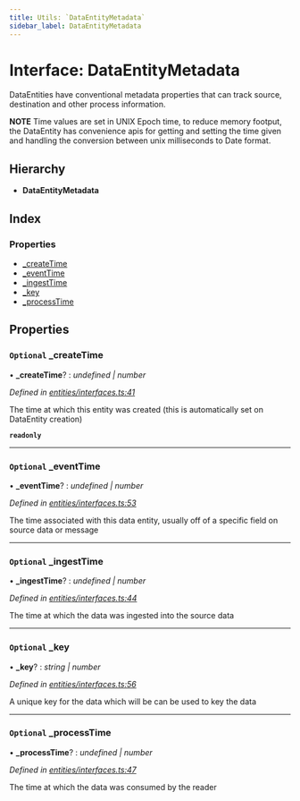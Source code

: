 ```yaml
---
title: Utils: `DataEntityMetadata`
sidebar_label: DataEntityMetadata
---
```


# Interface: DataEntityMetadata

DataEntities have conventional metadata properties
that can track source, destination and other process
information.

**NOTE** Time values are set in UNIX Epoch time,
to reduce memory footput, the DataEntity has convenience
apis for getting and setting the time given and handling
the conversion between unix milliseconds to Date format.

## Hierarchy

* **DataEntityMetadata**

## Index

### Properties

* [_createTime](dataentitymetadata.md#optional-_createtime)
* [_eventTime](dataentitymetadata.md#optional-_eventtime)
* [_ingestTime](dataentitymetadata.md#optional-_ingesttime)
* [_key](dataentitymetadata.md#optional-_key)
* [_processTime](dataentitymetadata.md#optional-_processtime)

## Properties

### `Optional` _createTime

• **_createTime**? : *undefined | number*

*Defined in [entities/interfaces.ts:41](https://github.com/terascope/teraslice/blob/d8feecc03/packages/utils/src/entities/interfaces.ts#L41)*

The time at which this entity was created
(this is automatically set on DataEntity creation)

**`readonly`** 

___

### `Optional` _eventTime

• **_eventTime**? : *undefined | number*

*Defined in [entities/interfaces.ts:53](https://github.com/terascope/teraslice/blob/d8feecc03/packages/utils/src/entities/interfaces.ts#L53)*

The time associated with this data entity,
usually off of a specific field on source data or message

___

### `Optional` _ingestTime

• **_ingestTime**? : *undefined | number*

*Defined in [entities/interfaces.ts:44](https://github.com/terascope/teraslice/blob/d8feecc03/packages/utils/src/entities/interfaces.ts#L44)*

The time at which the data was ingested into the source data

___

### `Optional` _key

• **_key**? : *string | number*

*Defined in [entities/interfaces.ts:56](https://github.com/terascope/teraslice/blob/d8feecc03/packages/utils/src/entities/interfaces.ts#L56)*

A unique key for the data which will be can be used to key the data

___

### `Optional` _processTime

• **_processTime**? : *undefined | number*

*Defined in [entities/interfaces.ts:47](https://github.com/terascope/teraslice/blob/d8feecc03/packages/utils/src/entities/interfaces.ts#L47)*

The time at which the data was consumed by the reader

